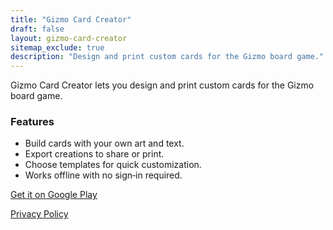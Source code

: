 ```yaml
---
title: "Gizmo Card Creator"
draft: false
layout: gizmo-card-creator
sitemap_exclude: true
description: "Design and print custom cards for the Gizmo board game."
---
```


Gizmo Card Creator lets you design and print custom cards for the Gizmo board game.

### Features

- Build cards with your own art and text.
- Export creations to share or print.
- Choose templates for quick customization.
- Works offline with no sign‑in required.

[Get it on Google Play](https://play.google.com/store/apps/details?id=com.arran4.gizmo_creator)

[Privacy Policy](privacy/)

